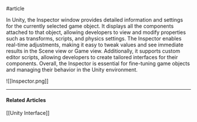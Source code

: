 #article

In Unity, the Inspector window provides detailed information and settings for the currently selected game object. It displays all the components attached to that object, allowing developers to view and modify properties such as transforms, scripts, and physics settings. The Inspector enables real-time adjustments, making it easy to tweak values and see immediate results in the Scene view or Game view. Additionally, it supports custom editor scripts, allowing developers to create tailored interfaces for their components. Overall, the Inspector is essential for fine-tuning game objects and managing their behavior in the Unity environment.

![[Inspector.png]]

---
#### Related Articles
[[Unity Interface]]
